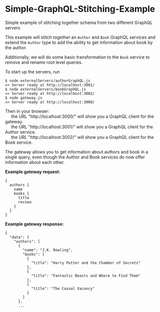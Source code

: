 # Simple-GraphQL-Stitching-Example
Simple example of stitching together schema from two different GraphQL servers

This example will stitch together an `Author` and `Book` GraphQL services
and extend the `Author` type to add the ability to get information about book by
the author.

Additionally, we will do some basic transformation to the `Book` service to remove and rename
root level queries.

To start up the servers, run
```
$ node externalServers/authorGraphQL.js
=> Server ready at http://localhost:3001/
$ node externalServers/bookGraphQL.js
=> Server ready at http://localhost:3002/
$ node gateway.js
=> Server ready at http://localhost:3000/
```
Then in your browser:  
&nbsp;&nbsp;&nbsp;&nbsp; the URL "http://localhost:3000/" will show you a GraphQL client for the gateway.  
&nbsp;&nbsp;&nbsp;&nbsp; the URL "http://localhost:3001/" will show you a GraphQL client for the Author service.  
&nbsp;&nbsp;&nbsp;&nbsp; the URL "http://localhost:3002/" will show you a GraphQL client for the Book service.

The gateway allows you to get information about authors and book in a single query,
even though the Author and Book services do now offer information about each other.

**Example gateway request:**
```
{
  authors {
    name
    books {
      title
      review
    }
  }
}

```

**Example gateway response:**
```
{
  "data": {
    "authors": [
      {
        "name": "J.K. Rowling",
        "books": [
          {
            "title": "Harry Potter and the Chamber of Secrets"
          },
          {
            "title": "Fantastic Beasts and Where to Find Them"
          },
          {
            "title": "The Casual Vacancy"
          }
        ]
      },
      ...
```
